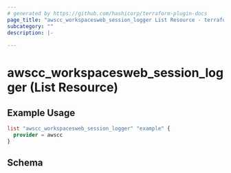 ```yaml
---
# generated by https://github.com/hashicorp/terraform-plugin-docs
page_title: "awscc_workspacesweb_session_logger List Resource - terraform-provider-awscc"
subcategory: ""
description: |-
  
---
```


# awscc_workspacesweb_session_logger (List Resource)



## Example Usage

```terraform
list "awscc_workspacesweb_session_logger" "example" {
  provider = awscc
}
```

<!-- schema generated by tfplugindocs -->
## Schema
